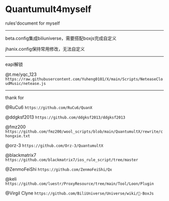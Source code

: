 # Quantumult4myself
rules'document for myself

___
beta.config集成biliuniverse，需要搭配boxjs完成自定义

jhanix.config保持常用修改，无法自定义

___
eapi解锁

@t.me/yqc_123 `https://raw.githubusercontent.com/Yuheng0101/X/main/Scripts/NeteaseCloudMusic/netease.js`

---
thank for

@RuCu6 `https://github.com/RuCu6/QuanX`

@ddgksf2013 `https://github.com/ddgksf2013/ddgksf2013`

@fmz200 `https://github.com/fmz200/wool_scripts/blob/main/QuantumultX/rewrite/chongxie.txt`

@orz-3 `https://github.com/Orz-3/QuantumultX`

@blackmatrix7 `https://github.com/blackmatrix7/ios_rule_script/tree/master`

@ZenmoFeiShi `https://github.com/ZenmoFeiShi/Qx`

@keli `https://github.com/luestr/ProxyResource/tree/main/Tool/Loon/Plugin`

@Virgil Clyne `https://github.com/BiliUniverse/Universe/wiki/🧰-BoxJs`
